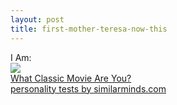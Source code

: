 ```yaml
---
layout: post
title: first-mother-teresa-now-this
---
```

I Am:
\
![](http://images.similarminds.com/movie/2.jpg)\
[What Classic Movie Are You?](http://similarminds.com/othertests.html)\
[personality tests by similarminds.com](http://similarminds.com/)
